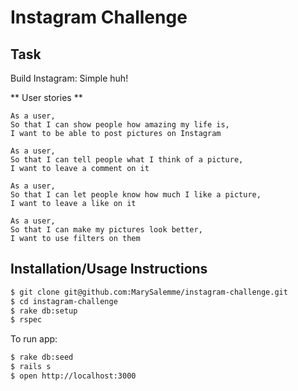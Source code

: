 Instagram Challenge
===================

## Task

Build Instagram: Simple huh!

** User stories **

```
As a user,
So that I can show people how amazing my life is,
I want to be able to post pictures on Instagram
```

```
As a user,
So that I can tell people what I think of a picture,
I want to leave a comment on it
```

```
As a user,
So that I can let people know how much I like a picture,
I want to leave a like on it
```

```
As a user,
So that I can make my pictures look better,
I want to use filters on them
```

## Installation/Usage Instructions
```sh
$ git clone git@github.com:MarySalemme/instagram-challenge.git
$ cd instagram-challenge
$ rake db:setup
$ rspec
```
To run app:

```sh
$ rake db:seed
$ rails s
$ open http://localhost:3000
```
